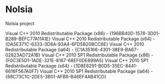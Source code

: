 Nolsia
======

Nolsia project


Visual C++ 2010 Redistributable Package (x86) - {196BB40D-1578-3D01-B289-BEFC77A11A1E}
Visual C++ 2010 Redistributable Package (x64) - {DA5E371C-6333-3D8A-93A4-6FD5B20BCC6E}
Visual C++ 2010 Redistributable Package (ia64) - {C1A35166-4301-38E9-BA67-02823AD72A1B}
Visual C++ 2010 SP1 Redistributable Package (x86) - {F0C3E5D1-1ADE-321E-8167-68EF0DE699A5}
Visual C++ 2010 SP1 Redistributable Package (x64) - {1D8E6291-B0D5-35EC-8441-6616F567A0F7}
Visual C++ 2010 SP1 Redistributable Package (ia64) - {88C73C1C-2DE5-3B01-AFB8-B46EF4AB41CD}
